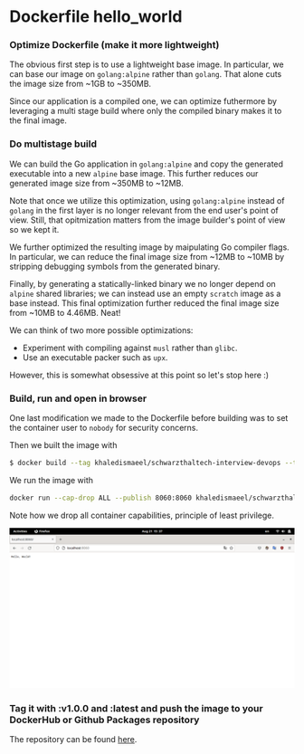 # Dockerfile hello_world

### Optimize Dockerfile (make it more lightweight)

The obvious first step is to use a lightweight base image. In particular, we can base our image on `golang:alpine` rather than `golang`. That alone cuts the image size from ~1GB to ~350MB.

Since our application is a compiled one, we can optimize futhermore by leveraging a multi stage build where only the compiled binary makes it to the final image.

### Do multistage build

We can build the Go application in `golang:alpine` and copy the generated executable into a new `alpine` base image. This further reduces our generated image size from ~350MB to ~12MB.

Note that once we utilize this optimization, using `golang:alpine` instead of `golang` in the first layer is no longer relevant from the end user's point of view. Still, that opitmization matters from the image builder's point of view so we kept it.

We further optimized the resulting image by maipulating Go compiler flags. In particular, we can reduce the final image size from ~12MB to ~10MB by stripping debugging symbols from the generated binary.

Finally, by generating a statically-linked binary we no longer depend on `alpine` shared libraries; we can instead use an empty `scratch` image as a base instead. This final optimization further reduced the final image size from ~10MB to 4.46MB. Neat!

We can think of two more possible optimizations:
* Experiment with compiling against `musl` rather than `glibc`.
* Use an executable packer such as `upx`.

However, this is somewhat obsessive at this point so let's stop here :)

### Build, run and open in browser

One last modification we made to the Dockerfile before building was to set the container user to `nobody` for security concerns.

Then we built the image with
``` bash
$ docker build --tag khaledismaeel/schwarzthaltech-interview-devops --tag khaledismaeel/schwarzthaltech-interview-devops:v1.0.0 .
```

We run the image with
``` bash
docker run --cap-drop ALL --publish 8060:8060 khaledismaeel/schwarzthaltech-interview-devops
```
Note how we drop all container capabilities, principle of least privilege.

![](ss.png)

### Tag it with :v1.0.0 and :latest and push the image to your DockerHub or Github Packages repository

The repository can be found [here](https://hub.docker.com/repository/docker/khaledismaeel/schwarzthaltech-interview-devops).
